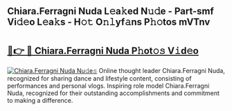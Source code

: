 ## Chiara.Ferragni Nuda L𝚎a𝚔ed N𝚞𝚍e - Part-smf Vi𝚍𝚎o L𝚎a𝚔s - H𝚘𝚝 O𝚗𝚕yf𝚊ns P𝚑𝚘tos mVTnv

# <h2><a href="http://kf1r6o1.oniu.top/?m=Chiara.Ferragni+Nuda">🔗👉 🔴 Chiara.Ferragni Nuda P𝚑ot𝚘𝚜 V𝚒d𝚎o</a></h2>

[![Chiara.Ferragni Nuda Nu𝚍e𝚜](https://i.imgur.com/0qMVB7G.gif)](http://kf1r6o1.oniu.top/?m=Chiara.Ferragni+Nuda)
Online thought leader Chiara.Ferragni Nuda, recognized for sharing dance and lifestyle content, consisting of performances and personal vlogs. Inspiring role model Chiara.Ferragni Nuda, recognized for their outstanding accomplishments and commitment to making a difference.  
